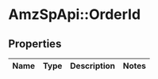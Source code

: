 # AmzSpApi::OrderId

## Properties
Name | Type | Description | Notes
------------ | ------------- | ------------- | -------------

